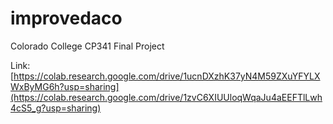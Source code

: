 # improvedaco
Colorado College CP341 Final Project

Link: [https://colab.research.google.com/drive/1ucnDXzhK37yN4M59ZXuYFYLXWxByMG6h?usp=sharing](https://colab.research.google.com/drive/1zvC6XIUUloqWqaJu4aEEFTlLwh4cS5_g?usp=sharing)
